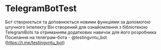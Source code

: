 # TelegramBotTest
Бот створюється та доповнюється новими функціями за допомогою штучного інтелекту
Він створений для ознайомлення з бібліотекою TelegramBots та отриманням додаткових навичок для його розробника
Посилання на телеграм-бота - @testingvntu_bot (https://t.me/testingvntu_bot)

